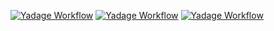 [![Yadage Workflow](https://img.shields.io/badge/run_yadage-fullchain_lhe-4187AD.svg)](https://recast-control.cern.ch/sandbox?toplevel=from-github%2Fatlasexamples%2Ffullchainderiv&workflow=straight_atlas.yml&pars=%7B%22nevents%22%3A+100%2C+%22simulation_seed%22%3A+9876%2C+%22DSID%22%3A+123456%2C+%22param_card%22%3A+%22%2Fcode%2Ftests%2Fparam_card.dat%22%2C+%22proc_card%22%3A+%22%2Fcode%2Ftests%2Fproc_card.dat%22%2C+%22generate_seed%22%3A+1234%7D&outputs=)
[![Yadage Workflow](https://img.shields.io/badge/run_yadage-fullchain_lhe_justprod-4187AD.svg)](https://recast-control.cern.ch/sandbox?toplevel=from-github%2Fatlasexamples%2Ffullchainderiv&workflow=straight_prod.yml&pars=%7B%22nevents%22%3A+10%2C+%22simulation_seed%22%3A+9876%2C+%22DSID%22%3A+123456%2C+%22param_card%22%3A+%22%2Fcode%2Ftests%2Fparam_card.dat%22%2C+%22proc_card%22%3A+%22%2Fcode%2Ftests%2Fproc_card.dat%22%2C+%22generate_seed%22%3A+1234%7D&outputs=)
[![Yadage Workflow](https://img.shields.io/badge/run_yadage-fullchain_lhe_justprod_parallel-4187AD.svg)](https://recast-control.cern.ch/sandbox?toplevel=from-github%2Fatlasexamples%2Ffullchainderiv&workflow=parallel_prod.yml&pars=%7B%22nevents%22%3A+10%2C+%22simulation_seed%22%3A+%5B7%2C+8%2C+9%2C+10%2C+11%5D%2C+%22DSID%22%3A+123456%2C+%22param_card%22%3A+%22%2Fcode%2Ftests%2Fparam_card.dat%22%2C+%22proc_card%22%3A+%22%2Fcode%2Ftests%2Fproc_card.dat%22%2C+%22generate_seed%22%3A+%5B1%2C+2%2C+3%2C+4%2C+5%2C+6%5D%7D&outputs=)
